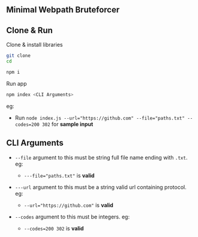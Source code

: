 ## Minimal Webpath Bruteforcer

## Clone & Run

Clone & install libraries
```bash
git clone 
cd 

npm i
```

Run app
```bash
npm index <CLI Arguments>
```

eg:
- Run ```node index.js --url="https://github.com" --file="paths.txt" --codes=200 302``` for **sample input**

## CLI Arguments
- ```--file``` argument to this must be string full file name ending with ```.txt```. eg: 
    - ```---file="paths.txt"``` is **valid**

- ```---url``` argument to this must be a string valid url containing protocol. eg: 
    - ```--url="https://github.com"``` is **valid**

- ```--codes``` argument to this must be integers. eg:  
    - ```--codes=200 302``` is **valid**